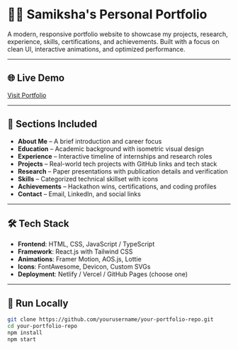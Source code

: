 # 🧑‍💻 Samiksha's Personal Portfolio

A modern, responsive portfolio website to showcase my projects, research, experience, skills, certifications, and achievements. Built with a focus on clean UI, interactive animations, and optimized performance.

---

## 🌐 Live Demo

[Visit Portfolio](https://portfolio-samiksha-s.netlify.app/) 

---

## 📁 Sections Included

- **About Me** – A brief introduction and career focus  
- **Education** – Academic background with isometric visual design  
- **Experience** – Interactive timeline of internships and research roles  
- **Projects** – Real-world tech projects with GitHub links and tech stack  
- **Research** – Paper presentations with publication details and verification  
- **Skills** – Categorized technical skillset with icons  
- **Achievements** – Hackathon wins, certifications, and coding profiles  
- **Contact** – Email, LinkedIn, and social links

---

## 🛠️ Tech Stack

- **Frontend**: HTML, CSS, JavaScript / TypeScript  
- **Framework**: React.js with Tailwind CSS  
- **Animations**: Framer Motion, AOS.js, Lottie  
- **Icons**: FontAwesome, Devicon, Custom SVGs  
- **Deployment**: Netlify / Vercel / GitHub Pages (choose one)

---

## 🚀 Run Locally

```bash
git clone https://github.com/yourusername/your-portfolio-repo.git
cd your-portfolio-repo
npm install
npm start
